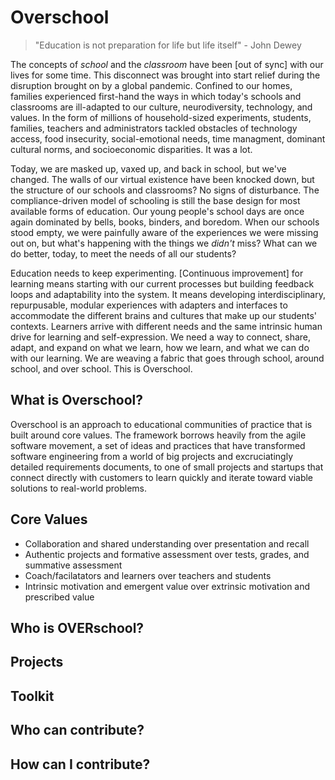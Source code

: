 # Overschool

> "Education is not preparation for life but life itself" - John Dewey

The concepts of *school* and the *classroom* have been [out of sync] with our lives for some time. This disconnect was brought into start relief during the disruption brought on by a global pandemic. Confined to our homes, families experienced first-hand the ways in which today's schools and classrooms are ill-adapted to our culture, neurodiversity, technology, and values. In the form of millions of household-sized experiments, students, families, teachers and administrators tackled obstacles of technology access, food insecurity, social-emotional needs, time managment, dominant cultural norms, and socioeconomic disparities. It was a lot.

Today, we are masked up, vaxed up, and back in school, but we've changed. The walls of our virtual existence have been knocked down, but the structure of our schools and classrooms? No signs of disturbance. The compliance-driven model of schooling is still the base design for most available forms of education. Our young people's school days are once again dominated by bells, books, binders, and boredom. When our schools stood empty, we were painfully aware of the experiences we were missing out on, but what's happening with the things we *didn't* miss? What can we do better, today, to meet the needs of all our students?

Education needs to keep experimenting. [Continuous improvement] for learning means starting with our current processes but building feedback loops and adaptability into the system.  It means developing interdisciplinary, repurpusable, modular experiences with adapters and interfaces to accommodate the different brains and cultures that make up our students' contexts. Learners arrive with different needs and the same intrinsic human drive for learning and self-expression. We need a way to connect, share, adapt, and expand on what we learn, how we learn, and what we can do with our learning. We are weaving a fabric that goes through school, around school, and over school. This is Overschool.

## What is Overschool?

Overschool is an approach to educational communities of practice that is built around core values. The framework borrows heavily from the agile software movement, a set of ideas and practices that have transformed software engineering from a world of big projects and excruciatingly detailed requirements documents, to one of small projects and startups that connect directly with customers to learn quickly and iterate toward viable solutions to real-world problems.

## Core Values

* Collaboration and shared understanding over presentation and recall
* Authentic projects and formative assessment over tests, grades, and summative assessment
* Coach/facilatators and learners over teachers and students
* Intrinsic motivation and emergent value over extrinsic motivation and prescribed value

## Who is OVERschool?

## Projects

## Toolkit

## Who can contribute?

## How can I contribute?
